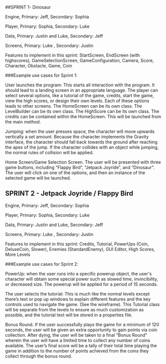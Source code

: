 
##SPRINT 1- Dinosaur

Engine, Primary: Jeff, Secondary: Sophia

Player, Primary: Sophia, Secondary: Luke

Data, Primary: Justin and Luke, Secondary: Jeff

Screens, Primary: Luke  , Secondary: Justin

Features to implement in this sprint: StartScreen, EndScreen (with highscores), GameSelectionScreen, GameConfiguration, Camera, Score, Character, Obstacle, Game, Coin

###Example use cases for Sprint 1:

User launches the program: This starts all interaction with the program. It should lead to a landing screen in an appropriate language. The player can select several options, like a tutorial of the game, credits, start the game, view the high scores, or design their own levels. Each of these options leads to other screens. The HomeScreen can be its own class. The LevelBuilder can be its own class. The HighScore can be its own class. The credits can be contained within the HomeScreen. This will be launched from the main method.

Jumping: when the user presses space, the character will move upwards vertically a set amount. Because the character implements the Gravity interface, the character should fall back towards the ground after reaching the apex of the jump. If the character collides with an object while jumping, the normal rules of collision will be applied.

Home Screen/Game Selection Screen. The user will be presented with three game buttons, including “Flappy Bird”, “Jetpack Joyride”, and “Dinosaur”. The user will click on one of the options, and then an instance of the selected game will be launched.

## SPRINT 2 - Jetpack Joyride / Flappy Bird

Engine, Primary: Jeff, Secondary: Sophia

Player, Primary: Sophia, Secondary: Luke

Data, Primary: Justin and Luke, Secondary: Jeff

Screens, Primary: Luke  , Secondary: Justin

Features to implement in this sprint: Credits, Tutorial, PowerUps (Coin, DeluxeCoin, Slower), Enemies (StandardEnemy), GUI Editor, High Scores, More Levels

###Example use cases for Sprint 2:

PowerUp: when the user runs into a specific powerup object, the user's character will obtain some special power such as slowed time, invincibility, or decreased size. The powerup will be applied for a period of 15 seconds.

The user selects the tutorial: This is much like the normal levels except there’s text or pop up windows to explain different features and the key controls used to navigate the game. (See the wireframe). This Tutorial class will be separate from the levels to ensure as much customization as possible, and the tutorial text will be stored in a properties file.

Bonus Round. If the user successfully plays the game for a minimum of 120 seconds, the user will be given an extra opportunity to gain points via coin collection. After dying, the user will be taken to a final “Bonus Round” wherein the user will have a limited time to collect any number of coins available. The user’s final score will be a tally of their total time playing the game in addition to the number of points achieved from the coins they collect through the bonus round.